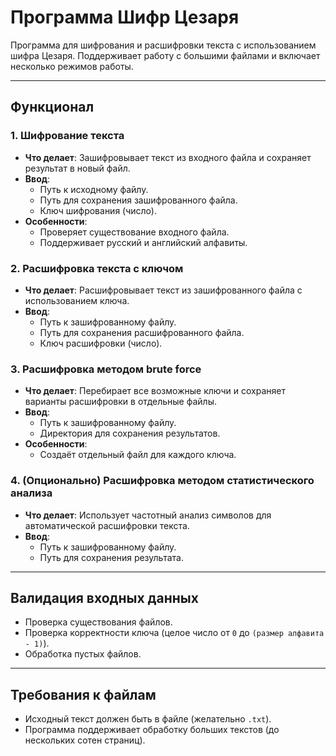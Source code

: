 # Программа Шифр Цезаря

Программа для шифрования и расшифровки текста с использованием шифра Цезаря. Поддерживает работу с большими файлами и включает несколько режимов работы.

---

## Функционал

### 1. Шифрование текста
- **Что делает**: Зашифровывает текст из входного файла и сохраняет результат в новый файл.
- **Ввод**:
  - Путь к исходному файлу.
  - Путь для сохранения зашифрованного файла.
  - Ключ шифрования (число).
- **Особенности**:
  - Проверяет существование входного файла.
  - Поддерживает русский и английский алфавиты.

### 2. Расшифровка текста с ключом
- **Что делает**: Расшифровывает текст из зашифрованного файла с использованием ключа.
- **Ввод**:
  - Путь к зашифрованному файлу.
  - Путь для сохранения расшифрованного файла.
  - Ключ расшифровки (число).

### 3. Расшифровка методом brute force
- **Что делает**: Перебирает все возможные ключи и сохраняет варианты расшифровки в отдельные файлы.
- **Ввод**:
  - Путь к зашифрованному файлу.
  - Директория для сохранения результатов.
- **Особенности**:
  - Создаёт отдельный файл для каждого ключа.

### 4. (Опционально) Расшифровка методом статистического анализа
- **Что делает**: Использует частотный анализ символов для автоматической расшифровки текста.
- **Ввод**:
  - Путь к зашифрованному файлу.
  - Путь для сохранения результата.

---

## Валидация входных данных
- Проверка существования файлов.
- Проверка корректности ключа (целое число от `0` до `(размер алфавита - 1)`).
- Обработка пустых файлов.

---

## Требования к файлам
- Исходный текст должен быть в файле (желательно `.txt`).
- Программа поддерживает обработку больших текстов (до нескольких сотен страниц).